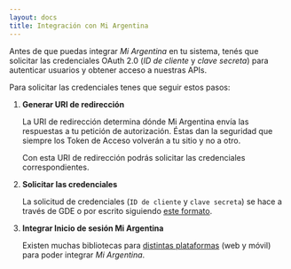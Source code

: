 ```yaml
---
layout: docs
title: Integración con Mi Argentina
---
```


Antes de que puedas integrar _Mi Argentina_ en tu sistema, tenés que solicitar las credenciales OAuth 2.0 (_ID de cliente_ y _clave secreta_) para autenticar usuarios y obtener acceso a nuestras APIs.

Para solicitar las credenciales tenes que seguir estos pasos:

<!-- 1. [Solicitar las credenciales.](platforms.md#1-solicitar-las-credenciales)
2. [Generar URI de redirección.](platforms.md#generar-uri-de-redireccion)
3. [Integrar Inicio de sesión Mi Argentina.](platforms.md#integrar-inicio-de-sesión-mi-argentina) -->

<!-- --- -->

1. **Generar URI de redirección**

    La URI de redirección determina dónde Mi Argentina envía las respuestas a tu petición de autorización. Éstas dan la seguridad que siempre los Token de Acceso volverán a tu sitio y no a otro.

    Con esta URI de redirección podrás solicitar las credenciales correspondientes.


2. **Solicitar las credenciales**

    La solicitud de credenciales (`ID de cliente` y `clave secreta`) se hace a través de GDE o por escrito siguiendo [este formato](https://drive.google.com/open?id=0BzKnDjfoMfSfelZKZVp4UEp3Y2s).


3. **Integrar Inicio de sesión Mi Argentina**

    Existen muchas bibliotecas para [distintas plataformas](plataformas.html) (web y móvil) para poder integrar _Mi Argentina_. 

